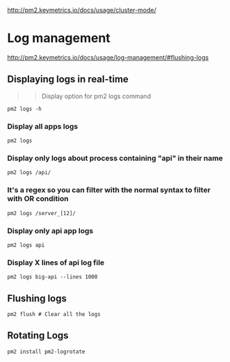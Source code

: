 http://pm2.keymetrics.io/docs/usage/cluster-mode/

# Log management

http://pm2.keymetrics.io/docs/usage/log-management/#flushing-logs

## Displaying logs in real-time

>>Display option for pm2 logs command

    pm2 logs -h

### Display all apps logs

    pm2 logs

### Display only logs about process containing "api" in their name

    pm2 logs /api/

### It's a regex so you can filter with the normal syntax to filter with OR condition

    pm2 logs /server_[12]/

### Display only api app logs

    pm2 logs api

### Display X lines of api log file

    pm2 logs big-api --lines 1000

## Flushing logs

    pm2 flush # Clear all the logs

## Rotating Logs

    pm2 install pm2-logrotate